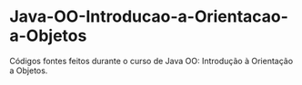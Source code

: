 # Java-OO-Introducao-a-Orientacao-a-Objetos
Códigos fontes feitos durante o curso de Java OO: Introdução à Orientação a Objetos.
